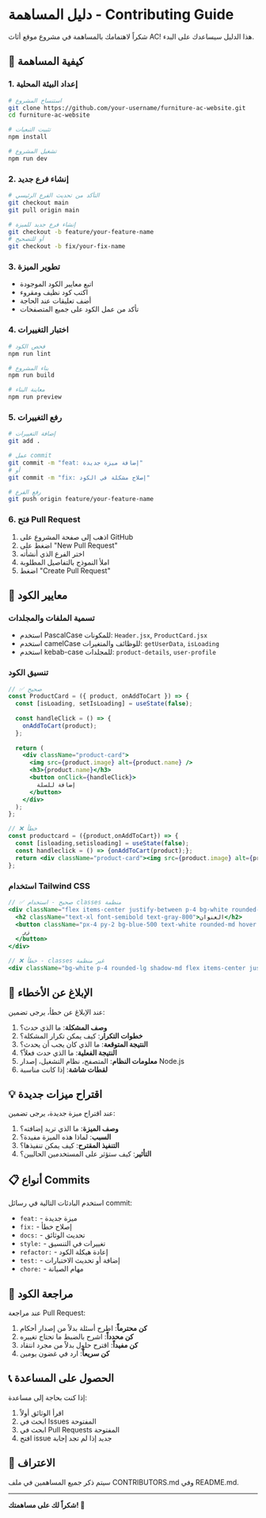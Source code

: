 # دليل المساهمة - Contributing Guide

شكراً لاهتمامك بالمساهمة في مشروع موقع أثاث AC! هذا الدليل سيساعدك على البدء.

## 🚀 كيفية المساهمة

### 1. إعداد البيئة المحلية

```bash
# استنساخ المشروع
git clone https://github.com/your-username/furniture-ac-website.git
cd furniture-ac-website

# تثبيت التبعيات
npm install

# تشغيل المشروع
npm run dev
```

### 2. إنشاء فرع جديد

```bash
# التأكد من تحديث الفرع الرئيسي
git checkout main
git pull origin main

# إنشاء فرع جديد للميزة
git checkout -b feature/your-feature-name
# أو للتصحيح
git checkout -b fix/your-fix-name
```

### 3. تطوير الميزة

- اتبع معايير الكود الموجودة
- اكتب كود نظيف ومقروء
- أضف تعليقات عند الحاجة
- تأكد من عمل الكود على جميع المتصفحات

### 4. اختبار التغييرات

```bash
# فحص الكود
npm run lint

# بناء المشروع
npm run build

# معاينة البناء
npm run preview
```

### 5. رفع التغييرات

```bash
# إضافة التغييرات
git add .

# عمل commit
git commit -m "feat: إضافة ميزة جديدة"
# أو
git commit -m "fix: إصلاح مشكلة في الكود"

# رفع الفرع
git push origin feature/your-feature-name
```

### 6. فتح Pull Request

1. اذهب إلى صفحة المشروع على GitHub
2. اضغط على "New Pull Request"
3. اختر الفرع الذي أنشأته
4. املأ النموذج بالتفاصيل المطلوبة
5. اضغط "Create Pull Request"

## 📝 معايير الكود

### تسمية الملفات والمجلدات
- استخدم PascalCase للمكونات: `Header.jsx`, `ProductCard.jsx`
- استخدم camelCase للوظائف والمتغيرات: `getUserData`, `isLoading`
- استخدم kebab-case للمجلدات: `product-details`, `user-profile`

### تنسيق الكود
```jsx
// ✅ صحيح
const ProductCard = ({ product, onAddToCart }) => {
  const [isLoading, setIsLoading] = useState(false);
  
  const handleClick = () => {
    onAddToCart(product);
  };
  
  return (
    <div className="product-card">
      <img src={product.image} alt={product.name} />
      <h3>{product.name}</h3>
      <button onClick={handleClick}>
        إضافة للسلة
      </button>
    </div>
  );
};

// ❌ خطأ
const productcard = ({product,onAddToCart}) => {
  const [isloading,setisloading] = useState(false);
  const handleclick = () => {onAddToCart(product);};
  return <div className="product-card"><img src={product.image} alt={product.name}/><h3>{product.name}</h3><button onClick={handleclick}>إضافة للسلة</button></div>;
};
```

### استخدام Tailwind CSS
```jsx
// ✅ صحيح - استخدام classes منظمة
<div className="flex items-center justify-between p-4 bg-white rounded-lg shadow-md hover:shadow-lg transition-shadow">
  <h2 className="text-xl font-semibold text-gray-800">العنوان</h2>
  <button className="px-4 py-2 bg-blue-500 text-white rounded-md hover:bg-blue-600 transition-colors">
    زر
  </button>
</div>

// ❌ خطأ - classes غير منظمة
<div className="bg-white p-4 rounded-lg shadow-md flex items-center justify-between hover:shadow-lg transition-shadow">
```

## 🐛 الإبلاغ عن الأخطاء

عند الإبلاغ عن خطأ، يرجى تضمين:

1. **وصف المشكلة**: ما الذي حدث؟
2. **خطوات التكرار**: كيف يمكن تكرار المشكلة؟
3. **النتيجة المتوقعة**: ما الذي كان يجب أن يحدث؟
4. **النتيجة الفعلية**: ما الذي حدث فعلاً؟
5. **معلومات النظام**: المتصفح، نظام التشغيل، إصدار Node.js
6. **لقطات شاشة**: إذا كانت مناسبة

## 💡 اقتراح ميزات جديدة

عند اقتراح ميزة جديدة، يرجى تضمين:

1. **وصف الميزة**: ما الذي تريد إضافته؟
2. **السبب**: لماذا هذه الميزة مفيدة؟
3. **التنفيذ المقترح**: كيف يمكن تنفيذها؟
4. **التأثير**: كيف ستؤثر على المستخدمين الحاليين؟

## 📋 أنواع Commits

استخدم البادئات التالية في رسائل commit:

- `feat:` - ميزة جديدة
- `fix:` - إصلاح خطأ
- `docs:` - تحديث الوثائق
- `style:` - تغييرات في التنسيق
- `refactor:` - إعادة هيكلة الكود
- `test:` - إضافة أو تحديث الاختبارات
- `chore:` - مهام الصيانة

## 🤝 مراجعة الكود

عند مراجعة Pull Request:

1. **كن محترماً**: اطرح أسئلة بدلاً من إصدار أحكام
2. **كن محدداً**: اشرح بالضبط ما تحتاج تغييره
3. **كن مفيداً**: اقترح حلول بدلاً من مجرد انتقاد
4. **كن سريعاً**: ارد في غضون يومين

## 📞 الحصول على المساعدة

إذا كنت بحاجة إلى مساعدة:

1. اقرأ الوثائق أولاً
2. ابحث في Issues المفتوحة
3. ابحث في Pull Requests المفتوحة
4. افتح issue جديد إذا لم تجد إجابة

## 🎉 الاعتراف

سيتم ذكر جميع المساهمين في ملف CONTRIBUTORS.md وفي README.md.

---

**شكراً لك على مساهمتك! 🌟** 